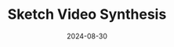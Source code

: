---
title: "Sketch Video Synthesis"
collection: publications
category: manuscripts
permalink: /publication/2024-08-30-Sketch_Video_Synthesis
excerpt: '<em>Brief: This paper introduces a framework for sketchizing videos using Bézier curves, CLIP features, and a 2D atlas network, enabling sketch-based video editing.</em>'
date: 2024-08-30
venue: 'Computer Graphics Forum'
authors: 'Yudian Zheng, Xiaodong Cun<sup>*</sup>, Menghan Xia, Chi-Man Pun'
link: 'https://sketchvideo.github.io'
# teaser: '/images/sks_teaser.gif'
# teaser: /images/3953273590_704e3899d5_m.jpg/
paperurl: 'https://onlinelibrary.wiley.com/doi/full/10.1111/cgf.15044'
projecturl: 'https://sketchvideo.github.io'
githuburl: 'https://github.com/yudianzheng/SketchVideo'
---